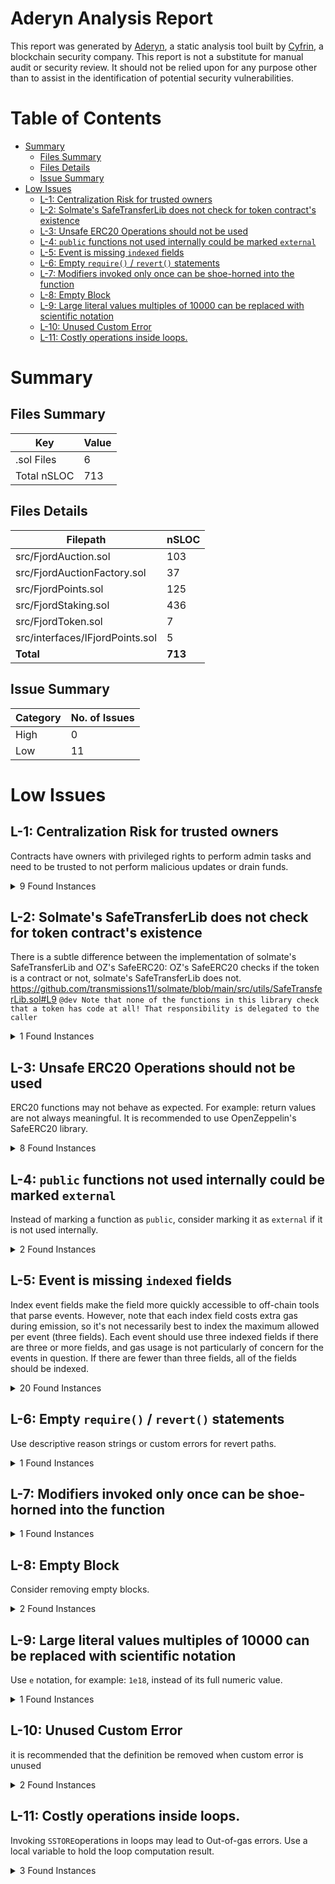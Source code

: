 # Aderyn Analysis Report

This report was generated by [Aderyn](https://github.com/Cyfrin/aderyn), a static analysis tool built by [Cyfrin](https://cyfrin.io), a blockchain security company. This report is not a substitute for manual audit or security review. It should not be relied upon for any purpose other than to assist in the identification of potential security vulnerabilities.
# Table of Contents

- [Summary](#summary)
  - [Files Summary](#files-summary)
  - [Files Details](#files-details)
  - [Issue Summary](#issue-summary)
- [Low Issues](#low-issues)
  - [L-1: Centralization Risk for trusted owners](#l-1-centralization-risk-for-trusted-owners)
  - [L-2: Solmate's SafeTransferLib does not check for token contract's existence](#l-2-solmates-safetransferlib-does-not-check-for-token-contracts-existence)
  - [L-3: Unsafe ERC20 Operations should not be used](#l-3-unsafe-erc20-operations-should-not-be-used)
  - [L-4: `public` functions not used internally could be marked `external`](#l-4-public-functions-not-used-internally-could-be-marked-external)
  - [L-5: Event is missing `indexed` fields](#l-5-event-is-missing-indexed-fields)
  - [L-6: Empty `require()` / `revert()` statements](#l-6-empty-require--revert-statements)
  - [L-7: Modifiers invoked only once can be shoe-horned into the function](#l-7-modifiers-invoked-only-once-can-be-shoe-horned-into-the-function)
  - [L-8: Empty Block](#l-8-empty-block)
  - [L-9: Large literal values multiples of 10000 can be replaced with scientific notation](#l-9-large-literal-values-multiples-of-10000-can-be-replaced-with-scientific-notation)
  - [L-10: Unused Custom Error](#l-10-unused-custom-error)
  - [L-11: Costly operations inside loops.](#l-11-costly-operations-inside-loops)


# Summary

## Files Summary

| Key | Value |
| --- | --- |
| .sol Files | 6 |
| Total nSLOC | 713 |


## Files Details

| Filepath | nSLOC |
| --- | --- |
| src/FjordAuction.sol | 103 |
| src/FjordAuctionFactory.sol | 37 |
| src/FjordPoints.sol | 125 |
| src/FjordStaking.sol | 436 |
| src/FjordToken.sol | 7 |
| src/interfaces/IFjordPoints.sol | 5 |
| **Total** | **713** |


## Issue Summary

| Category | No. of Issues |
| --- | --- |
| High | 0 |
| Low | 11 |


# Low Issues

## L-1: Centralization Risk for trusted owners

Contracts have owners with privileged rights to perform admin tasks and need to be trusted to not perform malicious updates or drain funds.

<details><summary>9 Found Instances</summary>


- Found in src/FjordAuctionFactory.sol [Line: 21](src/FjordAuctionFactory.sol#L21)

	```solidity
	    function setOwner(address _newOwner) external onlyOwner {
	```

- Found in src/FjordAuctionFactory.sol [Line: 30](src/FjordAuctionFactory.sol#L30)

	```solidity
	    ) external onlyOwner {
	```

- Found in src/FjordPoints.sol [Line: 61](src/FjordPoints.sol#L61)

	```solidity
	    function setOwner(address _newOwner) external onlyOwner {
	```

- Found in src/FjordPoints.sol [Line: 65](src/FjordPoints.sol#L65)

	```solidity
	    function setStakingContract(address _staking) external onlyOwner {
	```

- Found in src/FjordPoints.sol [Line: 71](src/FjordPoints.sol#L71)

	```solidity
	    function setPointsPerEpoch(uint256 _points) external onlyOwner checkDistribution {
	```

- Found in src/FjordStaking.sol [Line: 149](src/FjordStaking.sol#L149)

	```solidity
	    function setOwner(address _newOwner) external onlyOwner {
	```

- Found in src/FjordStaking.sol [Line: 153](src/FjordStaking.sol#L153)

	```solidity
	    function setRewardAdmin(address _rewardAdmin) external onlyOwner {
	```

- Found in src/FjordStaking.sol [Line: 157](src/FjordStaking.sol#L157)

	```solidity
	    function addAuthorizedSablierSender(address _address) external onlyOwner {
	```

- Found in src/FjordStaking.sol [Line: 160](src/FjordStaking.sol#L160)

	```solidity
	    function removeAuthorizedSablierSender(address _address) external onlyOwner {
	```

</details>



## L-2: Solmate's SafeTransferLib does not check for token contract's existence

There is a subtle difference between the implementation of solmate's SafeTransferLib and OZ's SafeERC20: OZ's SafeERC20 checks if the token is a contract or not, solmate's SafeTransferLib does not.
https://github.com/transmissions11/solmate/blob/main/src/utils/SafeTransferLib.sol#L9 
`@dev Note that none of the functions in this library check that a token has code at all! That responsibility is delegated to the caller`


<details><summary>1 Found Instances</summary>


- Found in src/FjordStaking.sol [Line: 3](src/FjordStaking.sol#L3)

	```solidity
	import { SafeTransferLib } from "solmate/utils/SafeTransferLib.sol";
	```

</details>



## L-3: Unsafe ERC20 Operations should not be used

ERC20 functions may not behave as expected. For example: return values are not always meaningful. It is recommended to use OpenZeppelin's SafeERC20 library.

<details><summary>8 Found Instances</summary>


- Found in src/FjordAuction.sol [Line: 54](src/FjordAuction.sol#L54)

	```solidity
	        fjordPoints.transferFrom(msg.sender, address(this), amount);
	```

- Found in src/FjordAuction.sol [Line: 70](src/FjordAuction.sol#L70)

	```solidity
	        fjordPoints.transfer(msg.sender, amount);
	```

- Found in src/FjordAuction.sol [Line: 83](src/FjordAuction.sol#L83)

	```solidity
	            auctionToken.transfer(owner, totalTokens);
	```

- Found in src/FjordAuction.sol [Line: 100](src/FjordAuction.sol#L100)

	```solidity
	        auctionToken.transfer(msg.sender, claimable);
	```

- Found in src/FjordAuctionFactory.sol [Line: 34](src/FjordAuctionFactory.sol#L34)

	```solidity
	        IERC20(auctionToken).transferFrom(msg.sender, auctionAddress, totalTokens);
	```

- Found in src/FjordStaking.sol [Line: 204](src/FjordStaking.sol#L204)

	```solidity
	        sablier.transferFrom({ from: msg.sender, to: address(this), tokenId: _streamID });
	```

- Found in src/FjordStaking.sol [Line: 280](src/FjordStaking.sol#L280)

	```solidity
	            sablier.transferFrom({ from: address(this), to: streamOwner, tokenId: _streamID });
	```

- Found in src/FjordStaking.sol [Line: 307](src/FjordStaking.sol#L307)

	```solidity
	        fjordToken.transfer(msg.sender, totalStakedAmount);
	```

</details>



## L-4: `public` functions not used internally could be marked `external`

Instead of marking a function as `public`, consider marking it as `external` if it is not used internally.

<details><summary>2 Found Instances</summary>


- Found in src/FjordStaking.sol [Line: 143](src/FjordStaking.sol#L143)

	```solidity
	    function getStreamData(address _user, uint256 _streamID) public view returns (NFTData memory) {
	```

- Found in src/FjordStaking.sol [Line: 146](src/FjordStaking.sol#L146)

	```solidity
	    function getStreamOwner(uint256 _streamID) public view returns (address) {
	```

</details>



## L-5: Event is missing `indexed` fields

Index event fields make the field more quickly accessible to off-chain tools that parse events. However, note that each index field costs extra gas during emission, so it's not necessarily best to index the maximum allowed per event (three fields). Each event should use three indexed fields if there are three or more fields, and gas usage is not particularly of concern for the events in question. If there are fewer than three fields, all of the fields should be indexed.

<details><summary>20 Found Instances</summary>


- Found in src/FjordAuction.sol [Line: 26](src/FjordAuction.sol#L26)

	```solidity
	    event AuctionEnded(uint256 totalBids, uint256 totalTokens);
	```

- Found in src/FjordAuction.sol [Line: 27](src/FjordAuction.sol#L27)

	```solidity
	    event TokensClaimed(address indexed bidder, uint256 amount);
	```

- Found in src/FjordAuction.sol [Line: 28](src/FjordAuction.sol#L28)

	```solidity
	    event BidAdded(address indexed bidder, uint256 amount);
	```

- Found in src/FjordAuction.sol [Line: 29](src/FjordAuction.sol#L29)

	```solidity
	    event BidWithdrawn(address indexed bidder, uint256 amount);
	```

- Found in src/FjordPoints.sol [Line: 30](src/FjordPoints.sol#L30)

	```solidity
	    event Staked(address indexed user, uint256 amount);
	```

- Found in src/FjordPoints.sol [Line: 31](src/FjordPoints.sol#L31)

	```solidity
	    event Unstaked(address indexed user, uint256 amount);
	```

- Found in src/FjordPoints.sol [Line: 32](src/FjordPoints.sol#L32)

	```solidity
	    event PointsDistributed(uint256 points, uint256 pointsPerToken);
	```

- Found in src/FjordPoints.sol [Line: 33](src/FjordPoints.sol#L33)

	```solidity
	    event PointsClaimed(address indexed user, uint256 amount);
	```

- Found in src/FjordStaking.sol [Line: 31](src/FjordStaking.sol#L31)

	```solidity
	    event Staked(address indexed user, uint16 indexed epoch, uint256 amount);
	```

- Found in src/FjordStaking.sol [Line: 35](src/FjordStaking.sol#L35)

	```solidity
	    event RewardAdded(uint16 indexed epoch, address rewardAdmin, uint256 amount);
	```

- Found in src/FjordStaking.sol [Line: 36](src/FjordStaking.sol#L36)

	```solidity
	    event RewardClaimed(address indexed user, uint256 amount);
	```

- Found in src/FjordStaking.sol [Line: 37](src/FjordStaking.sol#L37)

	```solidity
	    event EarlyRewardClaimed(address indexed user, uint256 rewardAmount, uint256 penaltyAmount);
	```

- Found in src/FjordStaking.sol [Line: 38](src/FjordStaking.sol#L38)

	```solidity
	    event ClaimedAll(address indexed user, uint256 totalRewardAmount, uint256 totalPenaltyAmount);
	```

- Found in src/FjordStaking.sol [Line: 39](src/FjordStaking.sol#L39)

	```solidity
	    event Unstaked(address indexed user, uint16 indexed epoch, uint256 stakedAmount);
	```

- Found in src/FjordStaking.sol [Line: 40](src/FjordStaking.sol#L40)

	```solidity
	    event VestedUnstaked(
	```

- Found in src/FjordStaking.sol [Line: 43](src/FjordStaking.sol#L43)

	```solidity
	    event UnstakedAll(
	```

- Found in src/FjordStaking.sol [Line: 49](src/FjordStaking.sol#L49)

	```solidity
	    event ClaimReceiptCreated(address indexed user, uint16 requestEpoch);
	```

- Found in src/FjordStaking.sol [Line: 50](src/FjordStaking.sol#L50)

	```solidity
	    event RewardPerTokenChanged(uint16 epoch, uint256 rewardPerToken);
	```

- Found in src/FjordStaking.sol [Line: 51](src/FjordStaking.sol#L51)

	```solidity
	    event SablierWithdrawn(address indexed user, uint256 streamID, address caller, uint256 amount);
	```

- Found in src/FjordStaking.sol [Line: 52](src/FjordStaking.sol#L52)

	```solidity
	    event SablierCanceled(address indexed user, uint256 streamID, address caller, uint256 amount);
	```

</details>



## L-6: Empty `require()` / `revert()` statements

Use descriptive reason strings or custom errors for revert paths.

<details><summary>1 Found Instances</summary>


- Found in src/FjordPoints.sol [Line: 73](src/FjordPoints.sol#L73)

	```solidity
	            revert();
	```

</details>



## L-7: Modifiers invoked only once can be shoe-horned into the function



<details><summary>1 Found Instances</summary>


- Found in src/FjordStaking.sol [Line: 120](src/FjordStaking.sol#L120)

	```solidity
	    modifier onlyRewardAdmin() {
	```

</details>



## L-8: Empty Block

Consider removing empty blocks.

<details><summary>2 Found Instances</summary>


- Found in src/FjordStaking.sol [Line: 412](src/FjordStaking.sol#L412)

	```solidity
	    function onStreamWithdrawn(
	```

- Found in src/FjordStaking.sol [Line: 419](src/FjordStaking.sol#L419)

	```solidity
	    function onStreamRenounced(uint256 /*streamId*/ ) external override onlySablier {
	```

</details>



## L-9: Large literal values multiples of 10000 can be replaced with scientific notation

Use `e` notation, for example: `1e18`, instead of its full numeric value.

<details><summary>1 Found Instances</summary>


- Found in src/FjordToken.sol [Line: 5](src/FjordToken.sol#L5)

	```solidity
	        _mint(msg.sender, 100_000_000 ether);
	```

</details>



## L-10: Unused Custom Error

it is recommended that the definition be removed when custom error is unused

<details><summary>2 Found Instances</summary>


- Found in src/FjordPoints.sol [Line: 10](src/FjordPoints.sol#L10)

	```solidity
	    error DistributionNotAllowedYet();
	```

- Found in src/FjordPoints.sol [Line: 13](src/FjordPoints.sol#L13)

	```solidity
	    error TotalStakedAmountZero();
	```

</details>



## L-11: Costly operations inside loops.

Invoking `SSTORE`operations in loops may lead to Out-of-gas errors. Use a local variable to hold the loop computation result.

<details><summary>3 Found Instances</summary>


- Found in src/FjordStaking.sol [Line: 293](src/FjordStaking.sol#L293)

	```solidity
	        for (uint16 i = 0; i < activeDeposits.length; i++) {
	```

- Found in src/FjordStaking.sol [Line: 366](src/FjordStaking.sol#L366)

	```solidity
	                for (uint16 i = lastEpochRewarded + 1; i < currentEpoch; i++) {
	```

- Found in src/FjordStaking.sol [Line: 371](src/FjordStaking.sol#L371)

	```solidity
	                for (uint16 i = lastEpochRewarded + 1; i < currentEpoch; i++) {
	```

</details>



